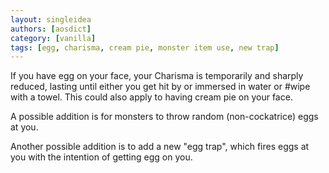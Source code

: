 ```yaml
---
layout: singleidea
authors: [aosdict]
category: [vanilla]
tags: [egg, charisma, cream pie, monster item use, new trap]
---
```

If you have egg on your face, your Charisma is temporarily and sharply reduced, lasting until either you get hit by or immersed in water or #wipe with a towel. This could also apply to having cream pie on your face.

A possible addition is for monsters to throw random (non-cockatrice) eggs at you.

Another possible addition is to add a new "egg trap", which fires eggs at you with the intention of getting egg on you.
